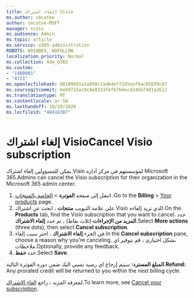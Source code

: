```yaml
---
title: إلغاء اشتراك Visio
ms.author: cmcatee
author: cmcatee-MSFT
manager: scotv
ms.audience: Admin
ms.topic: article
ms.service: o365-administration
ROBOTS: NOINDEX, NOFOLLOW
localization_priority: Normal
ms.collection: Adm_O365
ms.custom:
- "1400001"
- "4721"
ms.openlocfilehash: 88109091a3a958c1a464bff2d5eef8ac05039c07
ms.sourcegitcommit: beb9715ac0c8e8333fef6764ecd346b7401a2612
ms.translationtype: MT
ms.contentlocale: ar-SA
ms.lasthandoff: 10/10/2020
ms.locfileid: "48416387"
---
```

# <a name="cancel-visio-subscription"></a><span data-ttu-id="051c6-102">إلغاء اشتراك Visio</span><span class="sxs-lookup"><span data-stu-id="051c6-102">Cancel Visio subscription</span></span>

<span data-ttu-id="051c6-103">يمكن للمسؤولين إلغاء اشتراك Visio لمؤسستهم في مركز أداره Microsoft 365.</span><span class="sxs-lookup"><span data-stu-id="051c6-103">Admins can cancel the Visio subscription for their organization in the Microsoft 365 admin center.</span></span>

1. <span data-ttu-id="051c6-104">انتقل إلى صفحه **الفوترة** \> [الخاصة بالمنتجات](https://go.microsoft.com/fwlink/p/?linkid=842054) .</span><span class="sxs-lookup"><span data-stu-id="051c6-104">Go to the **Billing** \> [Your products](https://go.microsoft.com/fwlink/p/?linkid=842054) page.</span></span>
2. <span data-ttu-id="051c6-105">علي علامة التبويب **منتجات** ، ابحث عن اشتراك Visio الذي تريد إلغاءه.</span><span class="sxs-lookup"><span data-stu-id="051c6-105">On the **Products** tab, find the Visio subscription that you want to cancel.</span></span> <span data-ttu-id="051c6-106">حدد **المزيد من الإجراءات** (ثلاث نقاط) ، ثم حدد **إلغاء الاشتراك**.</span><span class="sxs-lookup"><span data-stu-id="051c6-106">Select **More actions** (three dots), then select **Cancel subscription**.</span></span>
3. <span data-ttu-id="051c6-107">في الجزء **إلغاء الاشتراك** ، اختر سبب إلغاء.</span><span class="sxs-lookup"><span data-stu-id="051c6-107">In the **Cancel subscription** pane, choose a reason why you're canceling.</span></span> <span data-ttu-id="051c6-108">بشكل اختياري ، قم بتوفير اي ملاحظات.</span><span class="sxs-lookup"><span data-stu-id="051c6-108">Optionally, provide any feedback.</span></span>
4. <span data-ttu-id="051c6-109">حدد **حفظ**.</span><span class="sxs-lookup"><span data-stu-id="051c6-109">Select **Save**.</span></span>

<span data-ttu-id="051c6-110">**المبلغ المسترد:** سيتم إرجاع اي رصيد نسبي اليك ضمن دوره الفوترة التالية.</span><span class="sxs-lookup"><span data-stu-id="051c6-110">**Refund:** Any prorated credit will be returned to you within the next billing cycle.</span></span>

<span data-ttu-id="051c6-111">لمعرفه المزيد ، راجع [إلغاء الاشتراك](https://docs.microsoft.com/microsoft-365/commerce/subscriptions/cancel-your-subscription).</span><span class="sxs-lookup"><span data-stu-id="051c6-111">To learn more, see [Cancel your subscription](https://docs.microsoft.com/microsoft-365/commerce/subscriptions/cancel-your-subscription).</span></span>